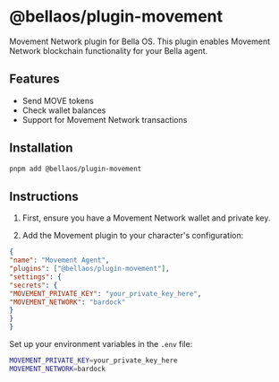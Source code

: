 # @bellaos/plugin-movement

Movement Network plugin for Bella OS. This plugin enables Movement Network blockchain functionality for your Bella agent.

## Features

- Send MOVE tokens
- Check wallet balances
- Support for Movement Network transactions

## Installation

```bash
pnpm add @bellaos/plugin-movement
```

## Instructions

1. First, ensure you have a Movement Network wallet and private key.

2. Add the Movement plugin to your character's configuration:

```json
{
"name": "Movement Agent",
"plugins": ["@bellaos/plugin-movement"],
"settings": {
"secrets": {
"MOVEMENT_PRIVATE_KEY": "your_private_key_here",
"MOVEMENT_NETWORK": "bardock"
}
}
}
```

Set up your environment variables in the `.env` file:

```bash
MOVEMENT_PRIVATE_KEY=your_private_key_here
MOVEMENT_NETWORK=bardock
```


